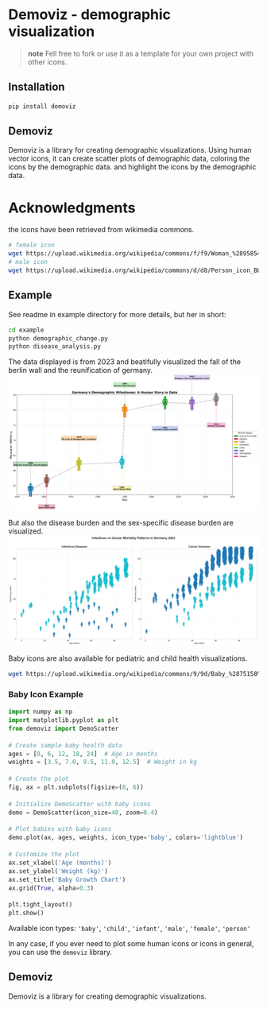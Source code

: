 # Demoviz - demographic visualization

> **note**
> Fell free to fork or use it as a template for your own project with other icons.

## Installation
``` bash
pip install demoviz
```

## Demoviz

Demoviz is a library for creating demographic visualizations.
Using human vector icons, it can create scatter plots of demographic data, coloring the icons by the demographic data.
and highlight the icons by the demographic data.

# Acknowledgments
the icons have been retrieved from wikimedia commons.
``` bash
# female icon
wget https://upload.wikimedia.org/wikipedia/commons/f/f9/Woman_%28958542%29_-_The_Noun_Project.svg
# male icon
wget https://upload.wikimedia.org/wikipedia/commons/d/d8/Person_icon_BLACK-01.svg
```

## Example
See readme in example directory for more details, but her in short:
``` bash
cd example  
python demographic_change.py
python disease_analysis.py
```
The data displayed is from 2023 and beatifully visualized the fall of the berlin wall and the reunification of germany.
![demographic_change](example/plots/germany_demographic_timeline.png)

But also the disease burden and the sex-specific disease burden are visualized.
![disease_analysis](example/plots/german_infectious_vs_cancer_2023.png)

Baby icons are also available for pediatric and child health visualizations.
``` bash
wget https://upload.wikimedia.org/wikipedia/commons/9/9d/Baby_%2875158%29_-_The_Noun_Project.svg
```

### Baby Icon Example
``` python
import numpy as np
import matplotlib.pyplot as plt
from demoviz import DemoScatter

# Create sample baby health data
ages = [0, 6, 12, 18, 24]  # Age in months
weights = [3.5, 7.0, 9.5, 11.0, 12.5]  # Weight in kg

# Create the plot
fig, ax = plt.subplots(figsize=(8, 6))

# Initialize DemoScatter with baby icons
demo = DemoScatter(icon_size=40, zoom=0.4)

# Plot babies with baby icons
demo.plot(ax, ages, weights, icon_type='baby', colors='lightblue')

# Customize the plot
ax.set_xlabel('Age (months)')
ax.set_ylabel('Weight (kg)')
ax.set_title('Baby Growth Chart')
ax.grid(True, alpha=0.3)

plt.tight_layout()
plt.show()
```

Available icon types: `'baby'`, `'child'`, `'infant'`, `'male'`, `'female'`, `'person'`

In any case, if you ever need to plot some human icons or icons in general, you can use the `demoviz` library.

## Demoviz

Demoviz is a library for creating demographic visualizations.
